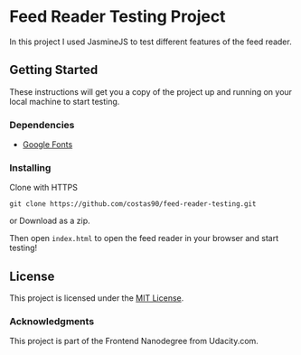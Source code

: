 # Feed Reader Testing Project

In this project I used JasmineJS to test different features of the feed reader.

## Getting Started

These instructions will get you a copy of the project up and running on your local machine to start testing.

### Dependencies

* [Google Fonts](https://fonts.google.com/)

### Installing

Clone with HTTPS

```
git clone https://github.com/costas90/feed-reader-testing.git
```

or Download as a zip.

Then open ```index.html``` to open the feed reader in your browser and start testing!

## License

This project is licensed under the [MIT License](License.md).

### Acknowledgments

This project is part of the Frontend Nanodegree from Udacity.com.
